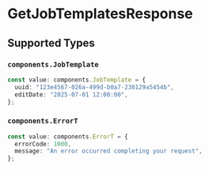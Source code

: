 # GetJobTemplatesResponse


## Supported Types

### `components.JobTemplate`

```typescript
const value: components.JobTemplate = {
  uuid: "123e4567-026a-499d-b0a7-230129a5454b",
  editDate: "2025-07-01 12:00:00",
};
```

### `components.ErrorT`

```typescript
const value: components.ErrorT = {
  errorCode: 1000,
  message: "An error occurred completing your request",
};
```

